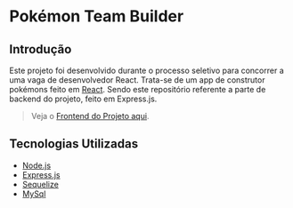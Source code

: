# Pokémon Team Builder

## Introdução
Este projeto foi desenvolvido durante o processo seletivo para concorrer a uma vaga de desenvolvedor React. Trata-se de um app de construtor pokémons feito em [React](https://reactjs.org/). Sendo este repositório referente a parte de backend do projeto, feito em Express.js. 

> Veja o [Frontend do Projeto aqui](https://github.com/asjuanguilherme/pokemon-team-builder).

## Tecnologias Utilizadas
* [Node.js](https://reactjs.org/)
* [Express.js](https://axios-http.com/)
* [Sequelize](https://www.typescriptlang.org/)
* [MySql](https://www.typescriptlang.org/)